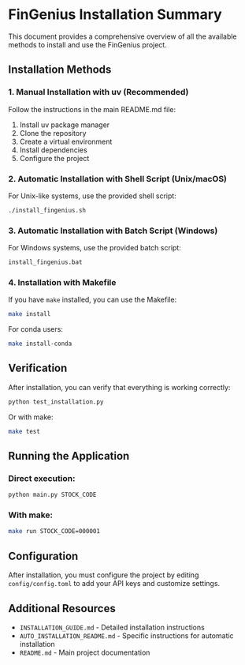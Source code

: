 # FinGenius Installation Summary

This document provides a comprehensive overview of all the available methods to install and use the FinGenius project.

## Installation Methods

### 1. Manual Installation with uv (Recommended)

Follow the instructions in the main README.md file:

1. Install uv package manager
2. Clone the repository
3. Create a virtual environment
4. Install dependencies
5. Configure the project

### 2. Automatic Installation with Shell Script (Unix/macOS)

For Unix-like systems, use the provided shell script:

```bash
./install_fingenius.sh
```

### 3. Automatic Installation with Batch Script (Windows)

For Windows systems, use the provided batch script:

```cmd
install_fingenius.bat
```

### 4. Installation with Makefile

If you have `make` installed, you can use the Makefile:

```bash
make install
```

For conda users:
```bash
make install-conda
```

## Verification

After installation, you can verify that everything is working correctly:

```bash
python test_installation.py
```

Or with make:
```bash
make test
```

## Running the Application

### Direct execution:
```bash
python main.py STOCK_CODE
```

### With make:
```bash
make run STOCK_CODE=000001
```

## Configuration

After installation, you must configure the project by editing `config/config.toml` to add your API keys and customize settings.

## Additional Resources

- `INSTALLATION_GUIDE.md` - Detailed installation instructions
- `AUTO_INSTALLATION_README.md` - Specific instructions for automatic installation
- `README.md` - Main project documentation